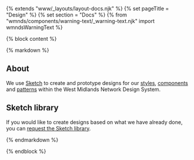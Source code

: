 {% extends "www/_layouts/layout-docs.njk" %}
{% set pageTitle = "Design" %}
{% set section = "Docs" %}
{% from "wmnds/components/warning-text/_warning-text.njk" import wmndsWarningText %}

{% block content %}

{% markdown %}

## About

We use <a href="https://www.sketch.com/" target="_blank" rel="noopener noreferrer">Sketch</a> to create and prototype designs for our [styles](/styles/), [components](/components/) and [patterns](/patterns/) within the West Midlands Network Design System.

## Sketch library

If you would like to create designs based on what we have already done, you can <a href="https://forms.office.com/Pages/ResponsePage.aspx?id=RetZCK7xCk6e-ubWa7tnL0kEZK0X_-9IoNQ__PZJI49UNlBZUFRPNENVTFRWV08xQk1SN0FPR0dDQi4u" target='_blank' rel="noopener noreferrer">request the Sketch library</a>.

{% endmarkdown %}

{% endblock %}
